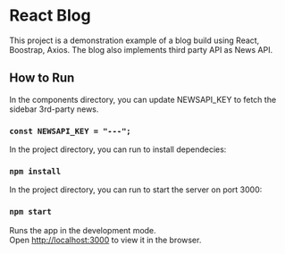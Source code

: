 # React Blog

This project is a demonstration example of a blog build using React, Boostrap, Axios. The blog also implements third party API as News API.

## How to Run

In the components directory, you can update NEWSAPI_KEY to fetch the sidebar 3rd-party news.

### `const NEWSAPI_KEY = "---";`

In the project directory, you can run to install dependecies:

### `npm install`

In the project directory, you can run to start the server on port 3000:

### `npm start`

Runs the app in the development mode.<br>
Open [http://localhost:3000](http://localhost:3000) to view it in the browser.
